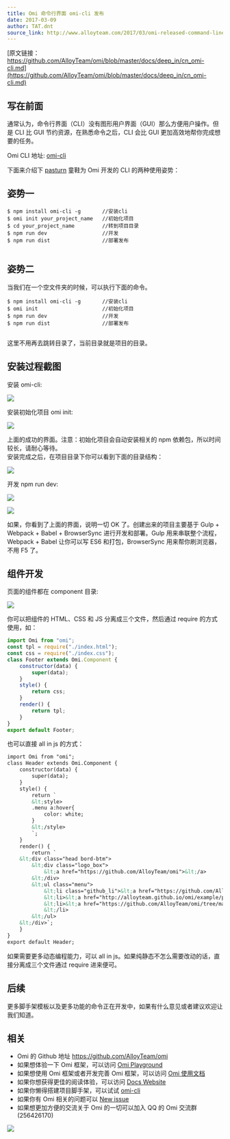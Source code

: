 ```yaml
---
title: Omi 命令行界面 omi-cli 发布
date: 2017-03-09
author: TAT.dnt
source_link: http://www.alloyteam.com/2017/03/omi-released-command-line-interface-omi-cli/
---
```


<!-- {% raw %} - for jekyll -->

[原文链接：https://github.com/AlloyTeam/omi/blob/master/docs/deep_in/cn_omi-cli.md](https://github.com/AlloyTeam/omi/blob/master/docs/deep_in/cn_omi-cli.md)

## 写在前面

通常认为，命令行界面（CLI）没有图形用户界面（GUI）那么方便用户操作。但是 CLI 比 GUI 节约资源，在熟悉命令之后，CLI 会比 GUI 更加高效地帮你完成想要的任务。

Omi CLI 地址: [omi-cli](https://github.com/AlloyTeam/omi/tree/master/cli)

下面来介绍下 [pasturn](https://github.com/pasturn) 童鞋为 Omi 开发的 CLI 的两种使用姿势：

## 姿势一

    $ npm install omi-cli -g       //安装cli
    $ omi init your_project_name   //初始化项目
    $ cd your_project_name         //转到项目目录
    $ npm run dev                  //开发
    $ npm run dist                 //部署发布
     

## 姿势二

当我们在一个空文件夹的时候，可以执行下面的命令。

    $ npm install omi-cli -g       //安装cli
    $ omi init                     //初始化项目
    $ npm run dev                  //开发
    $ npm run dist                 //部署发布
     

这里不用再去跳转目录了，当前目录就是项目的目录。

## 安装过程截图

安装 omi-cli:

![](http://images2015.cnblogs.com/blog/105416/201702/105416-20170227100545470-696026058.png)

安装初始化项目 omi init:

![](http://images2015.cnblogs.com/blog/105416/201702/105416-20170227100554891-1802174132.png)

上面的成功的界面。注意：初始化项目会自动安装相关的 npm 依赖包，所以时间较长，请耐心等待。  
安装完成之后，在项目目录下你可以看到下面的目录结构：

![](http://images2015.cnblogs.com/blog/105416/201702/105416-20170227100755845-465268116.png)

开发 npm run dev:

![](http://images2015.cnblogs.com/blog/105416/201702/105416-20170227100601235-1477801934.png)

![](http://images2015.cnblogs.com/blog/105416/201702/105416-20170227100608985-921528126.png)

如果，你看到了上面的界面，说明一切 OK 了。创建出来的项目主要基于 Gulp + Webpack + Babel + BrowserSync 进行开发和部署。Gulp 用来串联整个流程，Webpack + Babel 让你可以写 ES6 和打包，BrowserSync 用来帮你刷浏览器，不用 F5 了。

## 组件开发

页面的组件都在 component 目录:

![](http://images2015.cnblogs.com/blog/105416/201703/105416-20170309091322484-527946546.png)

你可以把组件的 HTML、CSS 和 JS 分离成三个文件，然后通过 require 的方式使用，如：

```javascript
import Omi from "omi";
const tpl = require("./index.html");
const css = require("./index.css");
class Footer extends Omi.Component {
    constructor(data) {
        super(data);
    }
    style() {
        return css;
    }
    render() {
        return tpl;
    }
}
export default Footer;
```

也可以直接 all in js 的方式：

```html
import Omi from "omi";
class Header extends Omi.Component {
    constructor(data) {
        super(data);
    }
    style() {
        return `
        &lt;style>
        .menu a:hover{
            color: white;
        }
        &lt;/style>
        `;
    }
    render() {
        return `
    &lt;div class="head bord-btm">
        &lt;div class="logo_box">
            &lt;a href="https://github.com/AlloyTeam/omi">&lt;/a>
        &lt;/div>
        &lt;ul class="menu">
            &lt;li class="github_li">&lt;a href="https://github.com/AlloyTeam/omi">Github&lt;/a>
            &lt;li>&lt;a href="http://alloyteam.github.io/omi/example/playground/">Playground&lt;/a>&lt;/li>
            &lt;li>&lt;a href="https://github.com/AlloyTeam/omi/tree/master/docs">[Edit the Docs]&lt;/a>&lt;/li>
            &lt;/li>
        &lt;/ul>
    &lt;/div>`;
    }
}
export default Header;
```

如果需要更多动态编程能力，可以 all in js。如果纯静态不怎么需要改动的话，直接分离成三个文件通过 require 进来便可。

## 后续

更多脚手架模板以及更多功能的命令正在开发中，如果有什么意见或者建议欢迎让我们知道。

## 相关

-   Omi 的 Github 地址 <https://github.com/AlloyTeam/omi>
-   如果想体验一下 Omi 框架，可以访问 [Omi Playground](http://alloyteam.github.io/omi/example/playground/)
-   如果想使用 Omi 框架或者开发完善 Omi 框架，可以访问 [Omi 使用文档](https://github.com/AlloyTeam/omi/tree/master/docs#omi使用文档)
-   如果你想获得更佳的阅读体验，可以访问 [Docs Website](http://alloyteam.github.io/omi/website/docs.html)
-   如果你懒得搭建项目脚手架，可以试试 [omi-cli](https://github.com/AlloyTeam/omi/tree/master/cli)
-   如果你有 Omi 相关的问题可以 [New issue](https://github.com/AlloyTeam/omi/issues/new)
-   如果想更加方便的交流关于 Omi 的一切可以加入 QQ 的 Omi 交流群 (256426170)

![](http://images2015.cnblogs.com/blog/105416/201702/105416-20170208095745213-1049686133.png)


<!-- {% endraw %} - for jekyll -->